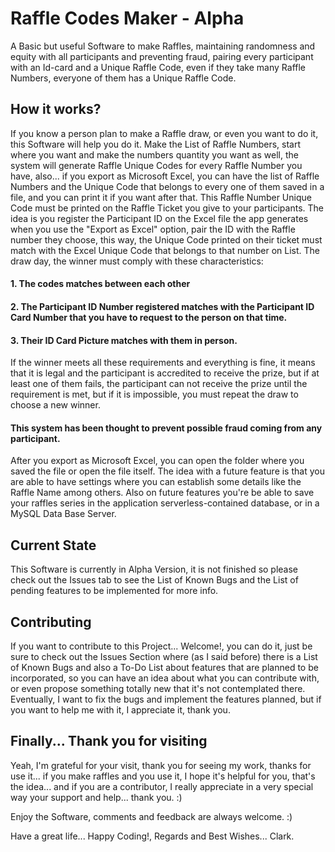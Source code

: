 # Raffle Codes Maker - Alpha
A Basic but useful Software to make Raffles, maintaining randomness and equity with all participants and preventing fraud, pairing every participant with an Id-card and a Unique Raffle Code, even if they take many Raffle Numbers, everyone of them has a Unique Raffle Code.

## How it works?
If you know a person plan to make a Raffle draw, or even you want to do it, this Software will help you do it.
Make the List of Raffle Numbers, start where you want and make the numbers quantity you want as well, the system will generate Raffle Unique Codes for every Raffle Number you have, also... if you export as Microsoft Excel, you can have the list of Raffle Numbers and the Unique Code that belongs to every one of them saved in a file, and you can print it if you want after that. This Raffle Number Unique Code must be printed on the Raffle Ticket you give to your participants. The idea is you register the Participant ID on the Excel file the app generates when you use the "Export as Excel" option, pair the ID with the Raffle number they choose, this way, the Unique Code printed on their ticket must match with the Excel Unique Code that belongs to that number on List. The draw day, the winner must comply with these characteristics:

#### 1. The codes matches between each other
#### 2. The Participant ID Number registered matches with the Participant ID Card Number that you have to request to the person on that time. 
#### 3. Their ID Card Picture matches with them in person.

If the winner meets all these requirements and everything is fine, it means that it is legal and the participant is accredited to receive the prize, but if at least one of them fails, the participant can not receive the prize until the requirement is met, but if it is impossible, you must repeat the draw to choose a new winner.

#### This system has been thought to prevent possible fraud coming from any participant.

After you export as Microsoft Excel, you can open the folder where you saved the file or open the file itself.
The idea with a future feature is that you are able to have settings where you can establish some details like the Raffle Name among others. Also on future features you're be able to save your raffles series in the application serverless-contained database, or in a MySQL Data Base Server.

## Current State
This Software is currently in Alpha Version, it is not finished so please check out the Issues tab to see the List of Known Bugs and the List of pending features to be implemented for more info.

## Contributing
If you want to contribute to this Project... Welcome!, you can do it, just be sure to check out the Issues Section where (as I said before) there is a List of Known Bugs and also a To-Do List about features that are planned to be incorporated, so you can have an idea about what you can contribute with, or even propose something totally new that it's not contemplated there. Eventually, I want to fix the bugs and implement the features planned, but if you want to help me with it, I appreciate it, thank you.

## Finally... Thank you for visiting
Yeah, I'm grateful for your visit, thank you for seeing my work, thanks for use it... if you make raffles and you use it, I hope it's helpful for you, that's the idea... and if you are a contributor, I really appreciate in a very special way your support and help... thank you. :)

Enjoy the Software, comments and feedback are always welcome. :)

Have a great life... Happy Coding!, Regards and Best Wishes... Clark.
